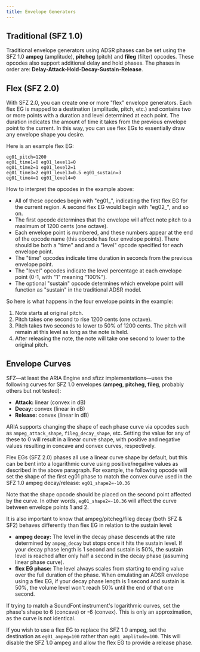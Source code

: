```yaml
---
title: Envelope Generators
---
```

## Traditional (SFZ 1.0)

Traditional envelope generators using ADSR phases can be set using the SFZ 1.0
**ampeg** (amplitude), **pitcheg** (pitch) and **fileg** (filter) opcodes.
These opcodes also support additional delay and hold phases.
The phases in order are: **Delay-Attack-Hold-Decay-Sustain-Release**.

## Flex (SFZ 2.0)

With SFZ 2.0, you can create one or more "flex" envelope generators.
Each flex EG is mapped to a destination (amplitude, pitch, etc.)
and contains two or more points with a duration and level determined at each point.
The duration indicates the amount of time it takes from the previous envelope point to the current.
In this way, you can use flex EGs to essentially draw any envelope shape you desire.

Here is an example flex EG:

```sfz
eg01_pitch=1200
eg01_time1=0 eg01_level1=0
eg01_time2=1 eg01_level2=1
eg01_time3=2 eg01_level3=0.5 eg01_sustain=3
eg01_time4=1 eg01_level4=0
```

How to interpret the opcodes in the example above:

* All of these opcodes begin with "eg01\_", indicating the first flex EG
  for the current region. A second flex EG would begin with "eg02\_", and so on.
* The first opcode determines that the envelope will affect note pitch
  to a maximum of 1200 cents (one octave).
* Each envelope point is numbered, and these numbers appear at the end
  of the opcode name (this opcode has four envelope points). There should be
  both a "time" and and a "level" opcode specified for each envelope point.
* The "time" opcodes indicate time duration in seconds from the previous envelope point.
* The "level" opcodes indicate the level percentage at each envelope point
  (0-1, with "1" meaning "100%").
* The optional "sustain" opcode determines which envelope point will function
  as "sustain" in the traditional ADSR model.

So here is what happens in the four envelope points in the example:

1. Note starts at original pitch.
2. Pitch takes one second to rise 1200 cents (one octave).
3. Pitch takes two seconds to lower to 50% of 1200 cents.
   The pitch will remain at this level as long as the note is held.
4. After releasing the note, the note will take one second to lower to the original pitch.

## Envelope Curves

SFZ—at least the ARIA Engine and sfizz implementations—uses the following curves for SFZ 1.0 envelopes
(**ampeg**, **pitcheg**, **fileg**, probably others but not tested):

* **Attack:** linear (convex in dB)
* **Decay:** convex (linear in dB)
* **Release:** convex (linear in dB)

ARIA supports changing the shape of each phase curve via opcodes
such as `ampeg_attack_shape`, `fileg_decay_shape`, etc.
Setting the value for any of these to 0 will result in a linear curve shape,
with positive and negative values resulting in concave and convex curves, respectively.

Flex EGs (SFZ 2.0) phases all use a linear curve shape by default,
but this can be bent into a logarithmic curve using positive/negative values
as described in the above paragraph. For example, the following opcode
will set the shape of the first eg01 phase to match the convex curve
used in the SFZ 1.0 ampeg decay/release: `eg01_shape2=-10.36`

Note that the shape opcode should be placed on the second point affected by the curve.
In other words, `eg01_shape2=-10.36` will affect the curve between envelope points 1 and 2.

It is also important to know that ampeg/pitcheg/fileg decay (both SFZ & SF2)
behaves differently than flex EG in relation to the sustain level:

- **ampeg decay:** The level in the decay phase descends at the rate
  determined by `ampeg_decay` but stops once it hits the sustain level.
  If your decay phase length is 1 second and sustain is 50%,
  the sustain level is reached after only half a second in the decay phase
  (assuming linear phase curve).
- **flex EG phase:** The level always scales from starting to ending value
  over the full duration of the phase. When emulating an ADSR envelope
  using a flex EG, if your decay phase length is 1 second and sustain is 50%,
  the volume level won't reach 50% until the end of that one second.

If trying to match a SoundFont instrument's logarithmic curves,
set the phase's shape to 6 (concave) or -6 (convex).
This is only an approximation, as the curve is not identical.

If you wish to use a flex EG to replace the SFZ 1.0 ampeg,
set the destination as `eg01_ampeg=100` rather than `eg01_amplitude=100`.
This will disable the SFZ 1.0 ampeg and allow the flex EG to provide a release phase.
